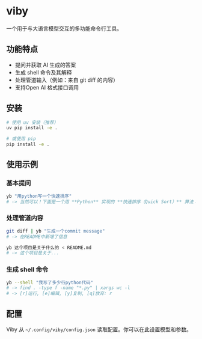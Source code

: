 # viby

一个用于与大语言模型交互的多功能命令行工具。

## 功能特点

- 提问并获取 AI 生成的答案
- 生成 shell 命令及其解释
- 处理管道输入（例如：来自 git diff 的内容）
- 支持Open AI 格式接口调用

## 安装

```sh
# 使用 uv 安装（推荐）
uv pip install -e .

# 或使用 pip
pip install -e .
```

## 使用示例

### 基本提问

```sh
yb "用python写一个快速排序"
# -> 当然可以！下面是一个用 **Python** 实现的 **快速排序（Quick Sort）** 算法：
```

### 处理管道内容

```sh
git diff | yb "生成一个commit message"
# -> 在README中新增了信息
```

```sh
yb 这个项目是关于什么的 < README.md 
# -> 这个项目是关于...
```


### 生成 shell 命令

```sh
yb --shell "我写了多少行python代码"
# -> find . -type f -name "*.py" | xargs wc -l
# -> [r]运行, [e]编辑, [y]复制, [q]放弃: r
```

## 配置

Viby 从 `~/.config/viby/config.json` 读取配置。你可以在此设置模型和参数。
